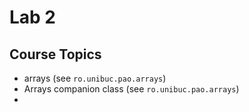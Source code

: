 # Lab 2

## Course Topics

* arrays (see `ro.unibuc.pao.arrays`)
* Arrays companion class (see `ro.unibuc.pao.arrays`)
* 
